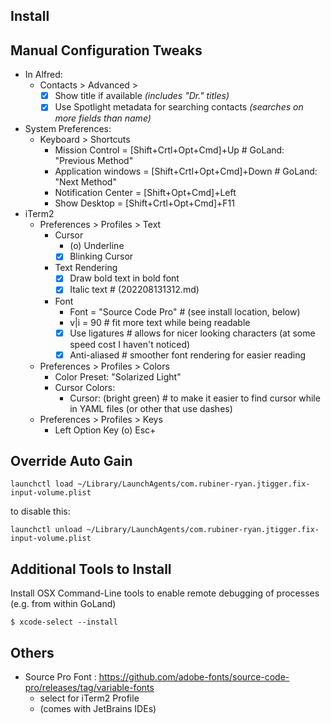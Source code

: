 
## Install

## Manual Configuration Tweaks

- In Alfred:
  - Contacts > Advanced >
    - [x] Show title if available  _(includes "Dr." titles)_
    - [x] Use Spotlight metadata for searching contacts  _(searches on more fields than name)_
- System Preferences:
  - Keyboard > Shortcuts 
    - Mission Control = [Shift+Crtl+Opt+Cmd]+Up        # GoLand: "Previous Method"
    - Application windows = [Shift+Crtl+Opt+Cmd]+Down  # GoLand: "Next Method" 
    - Notification Center = [Shift+Opt+Cmd]+Left
    - Show Desktop = [Shift+Crtl+Opt+Cmd]+F11
- iTerm2
  - Preferences > Profiles > Text
    - Cursor 
      - (o) Underline
      - [x] Blinking Cursor
    - Text Rendering
      - [x] Draw bold text in bold font
      - [x] Italic text               # (202208131312.md)
      
    - Font
      - Font = "Source Code Pro"      # (see install location, below)
      - v|i = 90                      # fit more text while being readable
      - [x] Use ligatures             # allows for nicer looking characters (at some speed cost I haven't noticed)
      - [x] Anti-aliased              # smoother font rendering for easier reading
  - Preferences > Profiles > Colors
      - Color Preset: "Solarized Light"
      - Cursor Colors:
        - Cursor: (bright green)      # to make it easier to find cursor while in YAML files (or other that use dashes)
  - Preferences > Profiles > Keys
      - Left Option Key (o) Esc+

## Override Auto Gain

```console
launchctl load ~/Library/LaunchAgents/com.rubiner-ryan.jtigger.fix-input-volume.plist
```

to disable this:

```console
launchctl unload ~/Library/LaunchAgents/com.rubiner-ryan.jtigger.fix-input-volume.plist
```

## Additional Tools to Install

Install OSX Command-Line tools to enable remote debugging of processes (e.g. from within GoLand)
```console
$ xcode-select --install
```

## Others

- Source Pro Font : https://github.com/adobe-fonts/source-code-pro/releases/tag/variable-fonts
  - select for iTerm2 Profile
  - (comes with JetBrains IDEs)
